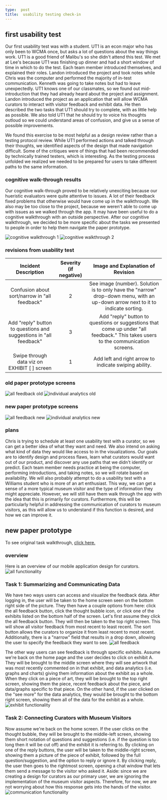 ```yaml
---
type:  post
title:  usability testing check-in
---
```


## first usability test

Our first usability test was with a student. UT1 is an econ major who has only been to WCMA once, but asks a lot of questions about the way things work. UT1 is a good friend of Malibu's so she didn't attend this test. We met at Lee's because UT1 was finishing up dinner and had a short window of time in which to do the test. Each team member introduced themselves, and explained their roles. Landon introduced the project and took notes while Chris was the computer and performed the majority of in-test communication. Kenneth was going to take notes but had to leave unexpectedly. UT1 knows one of our classmates, so we found out mid-introduction that they had already heard about the project and assignment. Landon introduced the project as an application that will allow WCMA curators to interact with visitor feedback and exhibit data. He then described the two tasks that UT1 should try to complete, with as little help as possible. We also told UT1 that he should try to voice his thoughts outloud so we could understand areas of confusion, and give us a sense of possible improvements.

We found this exercise to be most helpful as a design review rather than a testing protocol review. While UT1 performed actions and talked through their thoughts, we identified aspects of the design that made navigation difficult. Some of the critiques were of things that had been recommended by technically trained testers, which is interesting. As the testing process unfolded we realized we needed to be prepared for users to take different paths to the same information. 


### cognitive walk-through results
Our cognitive walk-through proved to be relatively unexciting because our hueristic evaluators were quite attentive to issues. A lot of their feedback fixed problems that otherwise would have come up in the walkthrough. We also may be too close to the project, because we weren't able to come up with issues as we walked through the app. It may have been useful to do a cognitive walkthrough with an outside perspective. After our cognitive walkthrough, we decided to be more specific about the tasks we presented to people in order to help them navigate the paper prototype. 

![cognitive walkthrough 1](/museum-experience/images/prototyping/cognitive-walkthrough1.JPG)
![cognitive walkthrough 2](/museum-experience/images/prototyping/cognitive-walkthrough2.JPG)

### revisions from usability test

|       Incident Description        | Severity (if negative) |      Image and Explanation of Revision |         
|:---------------------------------:|:----------------------:|:--------------------------------------:|
|   Confusion about sort/narrow in "all feedback"     |            2            |    See image (number).  Solution is to only have the "narrow" drop-down menu, with an up-down arrow next to it to indicate sorting.    |
|   Add "reply" button to questions and suggestions in "all feedback"     |   3       |   Add "reply" button to questions or suggestions that come up under "all feedback." This takes users to the communication screens. |    
|   Swipe through data viz on EXHIBIT [  ] screen     |      1                  |  Add left and right arrow to indicate swiping ability.  |    

### old paper prototype screens
![all feedback old](/museum-experience/images/prototyping/all-feedback-old.JPG)
![individual analytics old](/museum-experience/images/prototyping/individual-analytics-old.JPG)

### new paper prototype screens
![all feedback new](/museum-experience/images/prototyping/all-feedback-new.JPG)
![individual analytics new](/museum-experience/images/prototyping/individual-analytics-new.JPG)

### plans
Chris is trying to schedule at least one usability test with a curator, so we can get a better idea of what they want and need. We also intend on asking what kind of data they would like access to in the visualizations. Our goals are to identify design and process flaws, learn what curators would want out of our product, and discover any use paths that we didn't identify or predict. Each team member needs practice at being the computer, performing introductions, and taking notes, so we will rotate based on availability. We will also probably attempt to do a usability test with a Williams student who is more of an art enthusiast. This way, we can get a sense of a more typical museum visitor and the type of information they might appreciate. However, we will still have them walk through the app with the idea that this is primarily for curators. Furthermore, this will be particularly helpful in addressing the communication of curators to museum visitors, as this will allow us to understand if this function is desired, and how we can improve it.

## new paper prototype
To see original task walkthrough, [click here.](https://londonmeanswild.github.io/museum-experience/2018/10/28/paper-prototypes/)

### overview
Here is an overview of our mobile application design for curators.
![all functionality](/museum-experience/images/prototyping/pp-all-flow-new.JPG)

### Task 1: Summarizing and Communicating Data
We have two ways users can access and visualize the feedback data. After logging in, the user will be taken to the home screen seen on the bottom right side of the picture. They then have a couple options from here: click the all feedback button, click the thought bubble icon, or click one of the exhibits listed on the bottom half of the screen. Let's first assume they click the all feedback button. They will then be taken to the top right screen. This will show all visitor feedback from most recent to least recent. The sort button allows the curators to organize it from least recent to most recent. Additionally, there is a "narrow" field that results in a drop down, allowing the user to specify the feedback they want to see. 
![all feedback](/museum-experience/images/prototyping/pp-feedback-flow-new.JPG)

The other way users can see feedback is through specific exhibits. Assume we're back on the home page and the user decides to click on exhibit A. They will be brought to the middle screen where they will see artwork that was most recently commented on in that exhibit, and data analytics (i.e. graphs and charts) giving them information about the exhibit as a whole. When they click on a piece of art, they will be brought to the top right screen, showing them the piece, recent feedback about the piece, and data/graphs specific to that piece. On the other hand, if the user clicked on the "see more" for the data analytics, they would be brought to the bottom right screen, showing them all of the data for the exhibit as a whole.
![exhibit functionality](/museum-experience/images/prototyping/pp-exhibit-flow-new.JPG)

### Task 2: Connecting Curators with Museum Visitors
Now assume we're back on the home screen. If the user clicks on the thought bubble, they will be brought to the middle-left screen, showing them short notation of questions and suggestions (i.e. if the question is too long then it will be cut off) and the exhibit it is referring to. By clicking on one of the reply buttons, the user will be taken to the middle-right screen, showing them a picture of the piece of exhibit, followed by the full question/suggestion, and the option to reply or ignore it. By clicking reply, the user then goes to the rightmost screen, opening a chat window that lets them send a message to the visitor who asked it. Aside: since we are creating a design for curators as our primary user, we are ignoring the implementation of the museum visitor aspects. Therefore, for now, we are not worrying about how this response gets into the hands of the visitor. 
![communication functionality](/museum-experience/images/prototyping/pp-comm-flow-keyboard-new.JPG)


